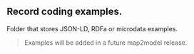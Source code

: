 ## Record coding examples. 
Folder that stores JSON-LD, RDFa or microdata examples.
>Examples will be added in a future map2model release.
